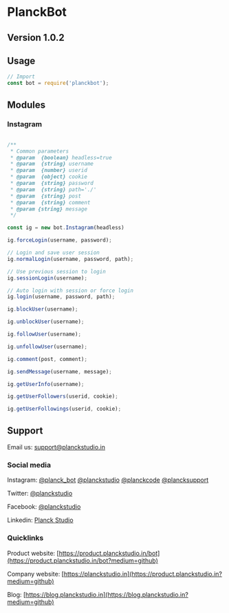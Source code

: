# PlanckBot

## Version 1.0.2

## Usage

```js
// Import
const bot = require('planckbot');
```

## Modules

### Instagram

```js

/**
 * Common parameters
 * @param  {boolean} headless=true
 * @param  {string} username
 * @param  {number} userid
 * @param  {object} cookie
 * @param  {string} password
 * @param  {string} path='./'
 * @param  {string} post
 * @param  {string} comment
 * @param {string} message
 */

const ig = new bot.Instagram(headless)

ig.forceLogin(username, password);

// Login and save user session
ig.normalLogin(username, password, path);

// Use previous session to login
ig.sessionLogin(username);

// Auto login with session or force login
ig.login(username, password, path);

ig.blockUser(username);

ig.unblockUser(username);

ig.followUser(username);

ig.unfollowUser(username);

ig.comment(post, comment);

ig.sendMessage(username, message);

ig.getUserInfo(username);

ig.getUserFollowers(userid, cookie);

ig.getUserFollowings(userid, cookie);

```

## Support

Email us:  [support@planckstudio.in](mailto:support@planckstudio.in)

### Social media

Instagram: [@planck_bot](https://instagram.com/planck_bot) [@planckstudio](https://instagram.com/planckstudio) [@planckcode](https://instagram.com/planckcode) [@plancksupport](https://instagram.com/plancksupport)

Twitter: [@planckstudio](https://twitter.com/planckstudio)

Facebook: [@planckstudio](https://facebook.com/planckstudio)

Linkedin: [Planck Studio](https://in.linkedin.com/company/planckstudio)

### Quicklinks

Product website: [https://product.planckstudio.in/bot](https://product.planckstudio.in/bot?medium=github)

Company website: [https://planckstudio.in](https://product.planckstudio.in?medium=github)

Blog: [https://blog.planckstudio.in](https://blog.planckstudio.in?medium=github)